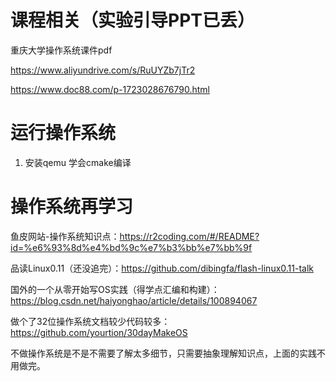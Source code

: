 
# 课程相关（实验引导PPT已丢）
重庆大学操作系统课件pdf

https://www.aliyundrive.com/s/RuUYZb7jTr2

https://www.doc88.com/p-1723028676790.html
# 运行操作系统
1. 安装qemu 学会cmake编译

# 操作系统再学习

鱼皮网站-操作系统知识点：https://r2coding.com/#/README?id=%e6%93%8d%e4%bd%9c%e7%b3%bb%e7%bb%9f

品读Linux0.11（还没追完）：https://github.com/dibingfa/flash-linux0.11-talk

国外的一个从零开始写OS实践（得学点汇编和构建）：https://blog.csdn.net/haiyonghao/article/details/100894067

做个了32位操作系统文档较少代码较多：https://github.com/yourtion/30dayMakeOS


不做操作系统是不是不需要了解太多细节，只需要抽象理解知识点，上面的实践不用做完。